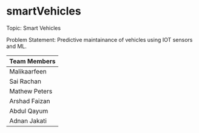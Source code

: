 # smartVehicles
Topic: Smart Vehicles

Problem Statement: Predictive maintainance of vehicles using IOT sensors and ML.

| Team Members  |
|---------------|
| Malikaarfeen |
| Sai Rachan    |
| Mathew Peters |
| Arshad Faizan |
| Abdul Qayum   |
| Adnan Jakati  |


